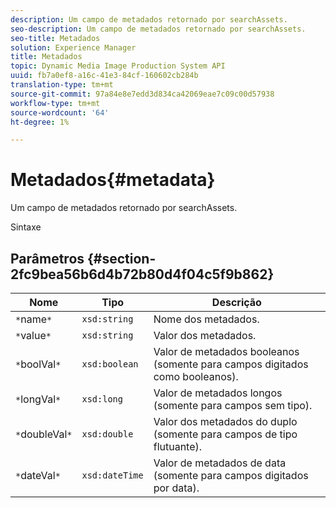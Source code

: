 ```yaml
---
description: Um campo de metadados retornado por searchAssets.
seo-description: Um campo de metadados retornado por searchAssets.
seo-title: Metadados
solution: Experience Manager
title: Metadados
topic: Dynamic Media Image Production System API
uuid: fb7a0ef8-a16c-41e3-84cf-160602cb284b
translation-type: tm+mt
source-git-commit: 97a84e8e7edd3d834ca42069eae7c09c00d57938
workflow-type: tm+mt
source-wordcount: '64'
ht-degree: 1%

---
```



# Metadados{#metadata}

Um campo de metadados retornado por searchAssets.

Sintaxe

## Parâmetros {#section-2fc9bea56b6d4b72b80d4f04c5f9b862}

| Nome | Tipo | Descrição |
|---|---|---|
| `*`name`*` | `xsd:string` | Nome dos metadados. |
| `*`value`*` | `xsd:string` | Valor dos metadados. |
| `*`boolVal`*` | `xsd:boolean` | Valor de metadados booleanos (somente para campos digitados como booleanos). |
| `*`longVal`*` | `xsd:long` | Valor de metadados longos (somente para campos sem tipo). |
| `*`doubleVal`*` | `xsd:double` | Valor dos metadados do duplo (somente para campos de tipo flutuante). |
| `*`dateVal`*` | `xsd:dateTime` | Valor de metadados de data (somente para campos digitados por data). |


